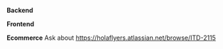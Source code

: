 **Backend**


**Frontend**


**Ecommerce**
Ask about https://holaflyers.atlassian.net/browse/ITD-2115
